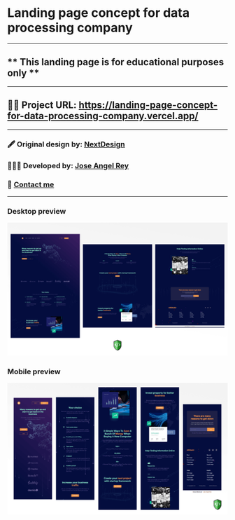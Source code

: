# Landing page concept for data processing company
---

## ***\* This landing page is for educational purposes only \*\***

---

## 🚀🚀 Project URL: https://landing-page-concept-for-data-processing-company.vercel.app/

---

### 🖋 Original design by: [NextDesign](https://dribbble.com/Getnextdesign)

### 👨🏼‍💻 Developed by: [Jose Angel Rey](https://github.com/Jose-Angel-Rey)

### 📧 [Contact me](mailto:dev.joseangel.rey@gmail.com)

---

### Desktop preview
![Desktop design](/design/Desktop-design-preview.png)

### Mobile preview
![Mobile desidn](/design/Mobile%20-design-preview.png)
